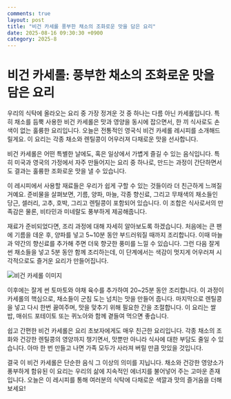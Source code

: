 ```yaml
---
comments: true
layout: post
title: "비건 카세롤 풍부한 채소의 조화로운 맛을 담은 요리"
date: 2025-08-16 09:30:30 +0900
category: 2025-8
---
```


# 비건 카세롤: 풍부한 채소의 조화로운 맛을 담은 요리

우리의 식탁에 올라오는 요리 중 가장 정겨운 것 중 하나는 다름 아닌 카세롤입니다. 특히 채소를 듬뿍 사용한 비건 카세롤은 맛과 영양을 동시에 잡으면서, 한 끼 식사로도 손색이 없는 훌륭한 요리입니다. 오늘은 전통적인 영국식 비건 카세롤 레시피를 소개해드릴게요. 이 요리는 각종 채소와 렌틸콩이 어우러져 다채로운 맛을 선사합니다.

비건 카세롤은 어떤 특별한 날에도, 혹은 일상에서 가볍게 즐길 수 있는 음식입니다. 특히 미국과 영국의 가정에서 자주 만들어지는 요리 중 하나로, 만드는 과정이 간단하면서도 결과는 훌륭한 조화로운 맛을 낼 수 있습니다. 

이 레시피에서 사용할 재료들은 우리가 쉽게 구할 수 있는 것들이라 더 친근하게 느껴질 거예요. 준비물을 살펴보면, 기름, 양파, 마늘, 각종 향신료, 그리고 무채색의 채소들인 당근, 셀러리, 고추, 호박, 그리고 렌틸콩이 포함되어 있습니다. 이 조합은 식사로서의 만족감은 물론, 비타민과 미네랄도 풍부하게 제공해줍니다.

재료가 준비되었다면, 조리 과정에 대해 자세히 알아보도록 하겠습니다. 처음에는 큰 팬에 기름을 데운 후, 양파를 넣고 5~10분 동안 부드러워질 때까지 조리합니다. 이때 마늘과 약간의 향신료를 추가해 주면 더욱 향긋한 풍미를 느낄 수 있습니다. 그런 다음 잘게 썬 채소들을 넣고 5분 동안 함께 조리하는데, 이 단계에서는 색감이 멋지게 어우러져 시각적으로도 즐거운 요리가 만들어집니다.

![비건 카세롤 이미지](https://www.themealdb.com/images/media/meals/vptwyt1511450962.jpg)

이후에는 잘게 썬 토마토와 야채 육수를 추가하여 20~25분 동안 조리합니다. 이 과정이 카세롤의 핵심으로, 채소들이 군침 도는 넘치는 맛을 만들어 줍니다. 마지막으로 렌틸콩을 넣고 다시 한번 끓여주며, 맛을 맞추기 위해 필요한 간을 조절합니다. 이 요리는 쌀 밥, 매쉬드 포테이토 또는 퀴노아와 함께 곁들여 먹으면 좋습니다.

쉽고 간편한 비건 카세롤은 요리 초보자에게도 매우 친근한 요리입니다. 각종 채소의 조화와 건강한 렌틸콩의 영양까지 챙기면서, 맛뿐만 아니라 식사에 대한 부담도 줄일 수 있습니다. 아마 한 번 만들고 나면 가족 모두가 사라져 버릴 만큼 맛있을 것입니다.

결국 이 비건 카세롤은 단순한 음식 그 이상의 의미를 지닙니다. 채소와 건강한 영양소가 풍부하게 함유된 이 요리는 우리의 삶에 지속적인 에너지를 불어넣어 주는 고마운 존재입니다. 오늘은 이 레시피를 통해 여러분의 식탁에 다채로운 색깔과 맛의 즐거움을 더해보세요!